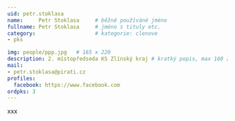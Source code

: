 ```yaml
---
uid: petr.stoklasa
name:     Petr Stoklasa  	# běžně používáné jméno
fullname: Petr Stoklasa  	# jméno s tituly etc.
category:                   # kategorie: clenove
- pks

img: people/ppp.jpg   # 165 x 220
description: 2. místopředseda KS Zlínský kraj # kratký popis, max 160 znaků
mail:
- petr.stoklasa@pirati.cz
profiles:
  facebook: https://www.facebook.com
ordpks: 3
---
```


xxx
